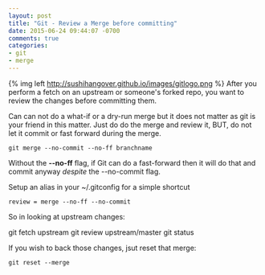 ```yaml
---
layout: post
title: "Git - Review a Merge before committing"
date: 2015-06-24 09:44:07 -0700
comments: true
categories: 
- git
- merge
---
```

{% img left http://sushihangover.github.io/images/gitlogo.png %} After you perform a fetch on an upstream or someone's forked repo, you want to review the changes before committing them.

Can can not do a what-if or a dry-run merge but it does not matter as git is your friend in this matter. Just do do the merge and review it, BUT, do not let it commit or fast forward during the merge.

	git merge --no-commit --no-ff branchname

Without the **--no-ff** flag, if Git can do a fast-forward then it will do that and commit anyway *despite* the --no-commit flag.

Setup an alias in your ~/.gitconfig for a simple shortcut

	review = merge --no-ff --no-commit

So in looking at upstream changes:

git fetch upstream
git review upstream/master
git status

If you wish to back those changes, jsut reset that merge:

	git reset --merge


